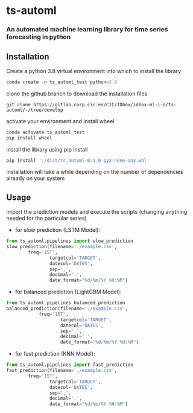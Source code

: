 # ts-automl

### An automated machine learning library for time series forecasting in python

## Installation

Create a python 3.8 virtual environment into which to install the library

```python
conda create -n ts_automl_test python=3.8
```

clone the github branch to download the installation files

```
git clone https://gitlab.corp.cic.es/CIC/IDbox/idbox-ml-i-d/ts-automl/-/tree/develop
```
activate your environment and install wheel

```python
conda activate ts_automl_test
pip install wheel
```
install the library using pip install

```python
pip install './dist/ts_automl-0.1.0-py3-none-any.whl'
```
installation will take a while depending on the number of dependencies already on your system



## Usage

import the prediction models and execute the scripts (changing anything needed for the particular series)


* for slow prediction (LSTM Model):
```python
from ts_automl.pipelines import slow_prediction
slow_prediction(filename='./example.csv', 
		freq='15T', 
                targetcol='TARGET', 
                datecol='DATES', 
                sep=',', 
                decimal='.', 
                date_format="%d/%m/%Y %H:%M")
```

* for balanced prediction (LightGBM Model):
```python
from ts_automl.pipelines balanced_prediction
balanced_prediction(filename='./example.csv', 
		    freq='15T', 
            	    targetcol='TARGET', 
            	    datecol='DATES', 
            	    sep=',', 
                    decimal='.', 
            	    date_format="%d/%m/%Y %H:%M")
```

* for fast prediction (KNN Model):
```python
from ts_automl.pipelines import fast_prediction
fast_prediction(filename='./example.csv', 
		freq='15T', 
                targetcol='TARGET', 
                datecol='DATES', 
                sep=',', 
                decimal='.', 
                date_format="%d/%m/%Y %H:%M")
```

